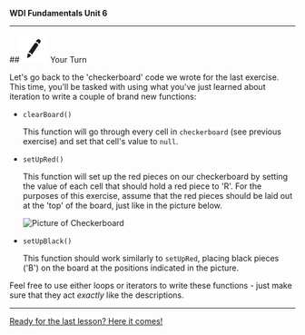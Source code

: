 **WDI Fundamentals Unit 6**

---

##![Your Turn](../assets/exercise.png) Your Turn

Let's go back to the 'checkerboard' code we wrote for the last exercise. This time, you'll be tasked with using what you've just learned about iteration to write a couple of brand new functions:

* `clearBoard()`

    This function will go through every cell in `checkerboard` (see previous exercise) and set that cell's value to `null`.

* `setUpRed()`

    This function will set up the red pieces on our checkerboard by setting the value of each cell that should hold a red piece to 'R'. For the purposes of this exercise, assume that the red pieces should be laid out at the 'top' of the board, just like in the picture below.

    ![Picture of Checkerboard](http://www.maniacworld.com/Checkers/checkers.jpg)

* `setUpBlack()`

    This function should work similarly to `setUpRed`, placing black pieces ('B') on the board at the positions indicated in the picture.

Feel free to use either loops or iterators to write these functions - just make sure that they act *exactly* like the descriptions.

---

[Ready for the last lesson? Here it comes!](08_lesson.md)
